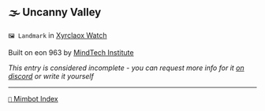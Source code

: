 ## 🌫️ Uncanny Valley

`🖼️ Landmark` in [Xyrclaox Watch](<https://zeithalt.github.io/r/xyrclaox_watch>)

Built on eon 963 by [MindTech Institute](<https://zeithalt.github.io/r/mindtech_institute>)

_This entry is considered incomplete - you can request more info for it [on discord](<https://discord.com/channels/562910943848169472/1173922660489633802>) or write it yourself_

-----
[`📑` Mimbot Index](<https://zeithalt.github.io/r/#da60>)
<!---
-->